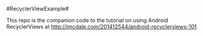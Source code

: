 #RecyclerViewExample#

This repo is the companion code to the tutorial on using Android RecyclerViews at http://jmcdale.com/201412544/android-recyclerviews-101


